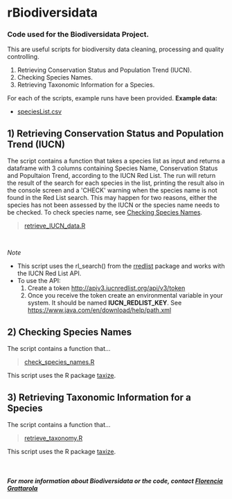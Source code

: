 # rBiodiversidata
### Code used for the Biodiversidata Project.

This are useful scripts for biodiversity data cleaning, processing and quality controlling.

1. Retrieving Conservation Status and Population Trend (IUCN).
2. Checking Species Names.
3. Retrieving Taxonomic Information for a Species.


For each of the scripts, example runs have been provided.
**Example data:**
- [speciesList.csv](speciesList.csv)


## 1) Retrieving Conservation Status and Population Trend (IUCN)

The script contains a function that takes a species list as input and returns a dataframe with 3 columns containing Species Name, Conservation Status and Popultaion Trend, according to the IUCN Red List. The run will return the result of the search for each species in the list, printing the result also in the console screen and a 'CHECK' warning when the species name is not found in the Red List search. This may happen for two reasons, either the species has not been assessed by the IUCN or the species name needs to be checked. To check species name, see [Checking Species Names](#checking-species-names).

> [retrieve_IUCN_data.R](retrieve_IUCN_data.R)

<br>

*Note*
- This script uses the rl_search() from the [rredlist](https://CRAN.R-project.org/package=rredlist) package and works with the IUCN Red List API.
- To use the API:
  1. Create a token http://apiv3.iucnredlist.org/api/v3/token
  2. Once you receive the token create an environmental variable in your system. It should be named **IUCN_REDLIST_KEY**. See https://www.java.com/en/download/help/path.xml 


## 2) Checking Species Names 

The script contains a function that...

> [check_species_names.R](check_species_names.R)

This script uses the R package [taxize](https://github.com/ropensci/taxize).


## 3) Retrieving Taxonomic Information for a Species

The script contains a function that...

> [retrieve_taxonomy.R](retrieve_taxonomy.R)

This script uses the R package [taxize](https://github.com/ropensci/taxize).

<br>

##### For more information about Biodiversidata or the code, contact [Florencia Grattarola](fgrattarola@lincoln.ac.uk)
